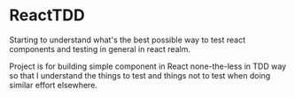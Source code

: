 # ReactTDD

Starting to understand what's the best possible way to test react components 
and testing in general in react realm.

Project is for building simple component in React none-the-less in TDD way so 
that I understand the things to test and things not to test when doing similar 
effort elsewhere.